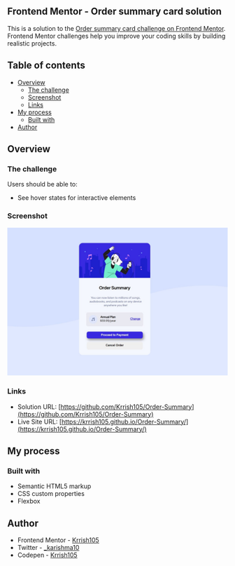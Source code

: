 ## Frontend Mentor - Order summary card solution

This is a solution to the [Order summary card challenge on Frontend Mentor](https://www.frontendmentor.io/challenges/order-summary-component-QlPmajDUj). Frontend Mentor challenges help you improve your coding skills by building realistic projects. 

## Table of contents

- [Overview](#overview)
  - [The challenge](#the-challenge)
  - [Screenshot](#screenshot)
  - [Links](#links)
- [My process](#my-process)
  - [Built with](#built-with)
- [Author](#author)

## Overview

### The challenge

Users should be able to:

- See hover states for interactive elements

### Screenshot

![](Images/screenshot.jpg)

### Links

- Solution URL: [https://github.com/Krrish105/Order-Summary](https://github.com/Krrish105/Order-Summary)
- Live Site URL: [https://krrish105.github.io/Order-Summary/](https://krrish105.github.io/Order-Summary/)

## My process

### Built with

- Semantic HTML5 markup
- CSS custom properties
- Flexbox

## Author

- Frontend Mentor - [Krrish105](https://www.frontendmentor.io/profile/Krrish105)
- Twitter - [_karishma10](https://twitter.com/_karishma10)
- Codepen - [Krrish105](https://codepen.io/krrish105)

